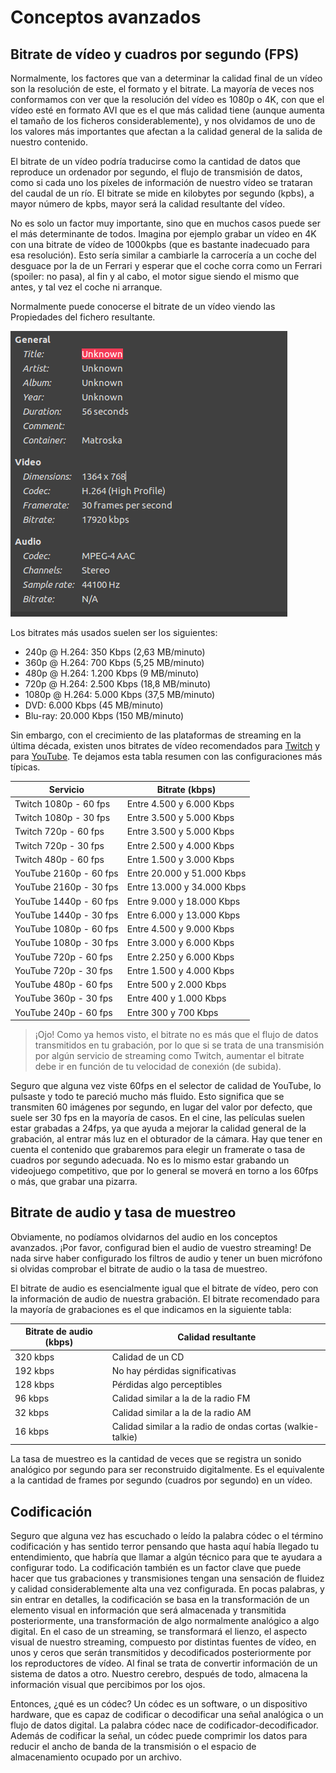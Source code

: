 # Conceptos avanzados

## Bitrate de vídeo y cuadros por segundo (FPS)

Normalmente, los factores que van a determinar la calidad final de un vídeo son la resolución de este, el formato y el bitrate. La mayoría de veces nos conformamos con ver que la resolución del vídeo es 1080p o 4K, con que el vídeo esté en formato AVI que es el que más calidad tiene (aunque aumenta el tamaño de los ficheros considerablemente), y nos olvidamos de uno de los valores más importantes que afectan a la calidad general de la salida de nuestro contenido.

El bitrate de un vídeo podría traducirse como la cantidad de datos que reproduce un ordenador por segundo, el flujo de transmisión de datos, como si cada uno los píxeles de información de nuestro vídeo se trataran del caudal de un río. El bitrate se mide en kilobytes por segundo (kpbs), a mayor número de kpbs, mayor será la calidad resultante del vídeo.

No es solo un factor muy importante, sino que en muchos casos puede ser el más determinante de todos. Imagina por ejemplo grabar un vídeo en 4K con una bitrate de vídeo de 1000kpbs (que es bastante inadecuado para esa resolución). Esto sería similar a cambiarle la carrocería a un coche del desguace por la de un Ferrari y esperar que el coche corra como un Ferrari (spoiler: no pasa), al fin y al cabo, el motor sigue siendo el mismo que antes, y tal vez el coche ni arranque.

Normalmente puede conocerse el bitrate de un vídeo viendo las Propiedades del fichero resultante.

![Bitrate de vídeo](images/video-bitrate.png)

Los bitrates más usados suelen ser los siguientes:

* 240p @ H.264: 350 Kbps (2,63 MB/minuto)
* 360p @ H.264: 700 Kbps (5,25 MB/minuto)
* 480p @ H.264: 1.200 Kbps (9 MB/minuto)
* 720p @ H.264: 2.500 Kbps (18,8 MB/minuto)
* 1080p @ H.264: 5.000 Kbps (37,5 MB/minuto)
* DVD: 6.000 Kbps (45 MB/minuto)
* Blu-ray: 20.000 Kbps (150 MB/minuto)

Sin embargo, con el crecimiento de las plataformas de streaming en la última década, existen unos bitrates de vídeo recomendados para [Twitch](https://stream.twitch.tv/encoding/) y para [YouTube](https://support.google.com/youtube/answer/2853702?hl=es#zippy=). Te dejamos esta tabla resumen con las configuraciones más típicas.

| Servicio               | Bitrate (kbps)             |
|------------------------|----------------------------|
| Twitch 1080p - 60 fps  | Entre 4.500 y 6.000 Kbps   |
| Twitch 1080p - 30 fps  | Entre 3.500 y 5.000 Kbps   |
| Twitch 720p - 60 fps   | Entre 3.500 y 5.000 Kbps   |
| Twitch 720p - 30 fps   | Entre 2.500 y 4.000 Kbps   |
| Twitch 480p - 60 fps   | Entre 1.500 y 3.000 Kbps   |
| YouTube 2160p - 60 fps | Entre 20.000 y 51.000 Kbps |
| YouTube 2160p - 30 fps | Entre 13.000 y 34.000 Kbps |
| YouTube 1440p - 60 fps | Entre 9.000 y 18.000 Kbps  |
| YouTube 1440p - 30 fps | Entre 6.000 y 13.000 Kbps  |
| YouTube 1080p - 60 fps | Entre 4.500 y 9.000 Kbps   |
| YouTube 1080p - 30 fps | Entre 3.000 y 6.000 Kbps   |
| YouTube 720p - 60 fps  | Entre 2.250 y 6.000 Kbps   |
| YouTube 720p - 30 fps  | Entre 1.500 y 4.000 Kbps   |
| YouTube 480p - 60 fps  | Entre 500 y 2.000 Kbps     |
| YouTube 360p - 30 fps  | Entre 400 y 1.000 Kbps     |
| YouTube 240p - 60 fps  | Entre 300 y 700 Kbps       |


> ¡Ojo! Como ya hemos visto, el bitrate no es más que el flujo de datos transmitidos en tu grabación, por lo que si se trata de una transmisión por algún servicio de streaming como Twitch, aumentar el bitrate debe ir en función de tu velocidad de conexión (de subida).

Seguro que alguna vez viste 60fps en el selector de calidad de YouTube, lo pulsaste y todo te pareció mucho más fluido. Esto significa que se transmiten 60 imágenes por segundo, en lugar del valor por defecto, que suele ser 30 fps en la mayoría de casos. En el cine, las películas suelen estar grabadas a 24fps, ya que ayuda a mejorar la calidad general de la grabación, al entrar más luz en el obturador de la cámara. Hay que tener en cuenta el contenido que grabaremos para elegir un framerate o tasa de cuadros por segundo adecuada. No es lo mismo estar grabando un videojuego competitivo, que por lo general se moverá en torno a los 60fps o más, que grabar una pizarra.

## Bitrate de audio y tasa de muestreo

Obviamente, no podíamos olvidarnos del audio en los conceptos avanzados. ¡Por favor, configurad bien el audio de vuestro streaming! De nada sirve haber configurado los filtros de audio y tener un buen micrófono si olvidas comprobar el bitrate de audio o la tasa de muestreo.

El bitrate de audio es esencialmente igual que el bitrate de vídeo, pero con la información de audio de nuestra grabación. El bitrate recomendado para la mayoría de grabaciones es el que indicamos en la siguiente tabla:

| Bitrate de audio (kbps) | Calidad resultante                                         |
|-------------------------|------------------------------------------------------------|
| 320 kbps                | Calidad de un CD                                           |
| 192 kbps                | No hay pérdidas significativas                             |
| 128 kbps                | Pérdidas algo perceptibles                                 |
| 96 kbps                 | Calidad similar a la de la radio FM                        |
| 32 kbps                 | Calidad similar a la de la radio AM                        |
| 16 kbps                 | Calidad similar a la radio de ondas cortas (walkie-talkie) |

La tasa de muestreo es la cantidad de veces que se registra un sonido analógico por segundo para ser reconstruido digitalmente. Es el equivalente a la cantidad de frames por segundo (cuadros por segundo) en un vídeo.

## Codificación

Seguro que alguna vez has escuchado o leído la palabra códec o el término codificación y has sentido terror pensando que hasta aquí había llegado tu entendimiento, que habría que llamar a algún técnico para que te ayudara a configurar todo. La codificación también es un factor clave que puede hacer que tus grabaciones y transmisiones tengan una sensación de fluidez y calidad considerablemente alta una vez configurada. En pocas palabras, y sin entrar en detalles, la codificación se basa en la transformación de un elemento visual en información que será almacenada y transmitida posteriormente, una transformación de algo normalmente analógico a algo digital. En el caso de un streaming, se transformará el lienzo, el aspecto visual de nuestro streaming, compuesto por distintas fuentes de vídeo, en unos y ceros que serán transmitidos y decodificados posteriormente por los reproductores de vídeo. Al final se trata de convertir información de un sistema de datos a otro. Nuestro cerebro, después de todo, almacena la información visual que percibimos por los ojos.

Entonces, ¿qué es un códec? Un códec es un software, o un dispositivo hardware, que es capaz de codificar o decodificar una señal analógica o un flujo de datos digital. La palabra códec nace de codificador-decodificador. Además de codificar la señal, un códec puede comprimir los datos para reducir el ancho de banda de la transmisión o el espacio de almacenamiento ocupado por un archivo.